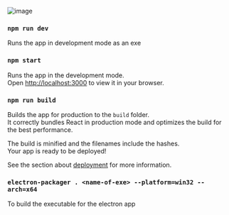 ![image](https://github.com/anushkadeshpande/electron-react-starter/assets/53345232/a1dc97cd-1573-47e6-8609-b124eebd59d4)

### `npm run dev`

Runs the app in development mode as an exe

### `npm start`

Runs the app in the development mode.\
Open [http://localhost:3000](http://localhost:3000) to view it in your browser.

### `npm run build`

Builds the app for production to the `build` folder.\
It correctly bundles React in production mode and optimizes the build for the best performance.

The build is minified and the filenames include the hashes.\
Your app is ready to be deployed!

See the section about [deployment](https://facebook.github.io/create-react-app/docs/deployment) for more information.

### `electron-packager . <name-of-exe> --platform=win32 --arch=x64`

To build the executable for the electron app
